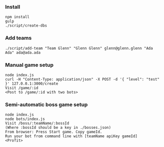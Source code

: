 ### Install
```
npm install
gulp
./script/create-dbs
```

### Add teams
```
./script/add-team "Team Glenn" "Glenn Glenn" glenn@glenn.glenn "Ada Ada" ada@ada.ada
```

### Manual game setup

```
node index.js
curl -H "Content-Type: application/json" -X POST -d '{ "level": "test" }' 127.0.0.1:3000/create
Visit /game/:id
<Post to /game/:id with two bots>
```

### Semi-automatic boss game setup
```
node index.js
node bots/index.js
Visit /boss/:teamName/:bossId
(Where :bossId should be a key in ./bosses.json)
From browser: Press Start game. Copy gameId.
Run your bot from command line with [teamName apiKey gameId]
<Profit>
```

